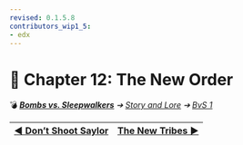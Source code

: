 ```yaml
---
revised: 0.1.5.8
contributors_wip1_5:
- edx
---
```


# 📄 Chapter 12: The New Order

💣 ***[Bombs vs. Sleepwalkers](/README.md)** ➔ [Story and Lore](/story/readme.md) ➔ [BvS 1](/story/bvs1/readme.md)*

| [◀️ Don’t Shoot Saylor](/story/bvs1/11_dont_shoot_saylor.md) | [The New Tribes ▶️](/story/bvs1/13_the_new_tribes.md) |
| --: | :-- |
